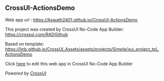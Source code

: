 ## CrossUI-ActionsDemo
Web app url : https://Aswath2401.github.io/CrossUI-ActionsDemo

This project was created by CrossUI No-Code App Builder: https://crossui.com/RADGithub

Based on template: https://linb.github.io/CrossUI_Assets/assets/projects/Simple/xui_project_tpl_ActionsDemo

Click [here](https://crossui.com/RADGithub/#!from=github&owner=Aswath2401&repo=CrossUI-ActionsDemo) to edit this web app in CrossUI No-Code App Builder

<i>Powered by [CrossUI](https://crossui.com)</i>
